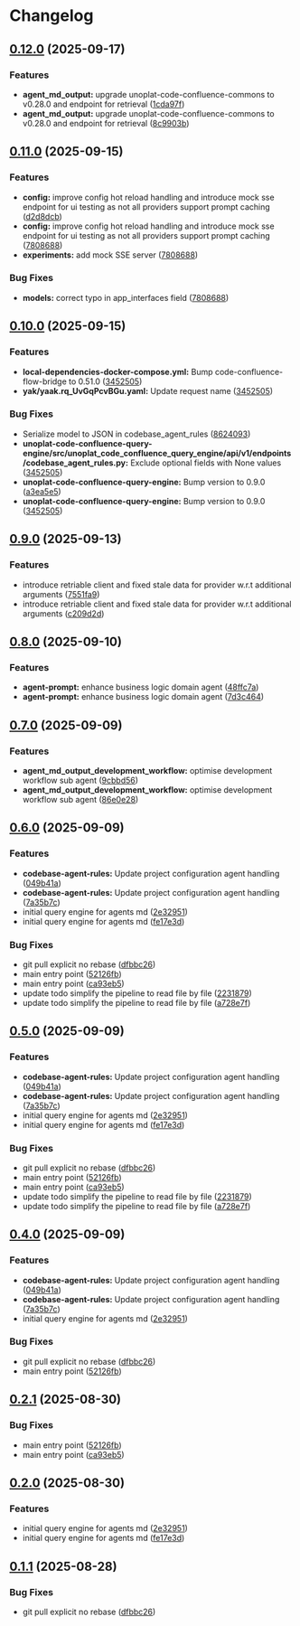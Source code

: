 # Changelog

## [0.12.0](https://github.com/unoplat/unoplat-code-confluence/compare/unoplat-code-confluence-query-engine-v0.11.0...unoplat-code-confluence-query-engine-v0.12.0) (2025-09-17)


### Features

* **agent_md_output:** upgrade unoplat-code-confluence-commons to v0.28.0 and endpoint for retrieval ([1cda97f](https://github.com/unoplat/unoplat-code-confluence/commit/1cda97fab3cf571290940b89415c0942f22b5c64))
* **agent_md_output:** upgrade unoplat-code-confluence-commons to v0.28.0 and endpoint for retrieval ([8c9903b](https://github.com/unoplat/unoplat-code-confluence/commit/8c9903b0e7ab9939c81c1900c6955d9b1f49a9b6))

## [0.11.0](https://github.com/unoplat/unoplat-code-confluence/compare/unoplat-code-confluence-query-engine-v0.10.0...unoplat-code-confluence-query-engine-v0.11.0) (2025-09-15)


### Features

* **config:** improve config hot reload handling and introduce mock sse endpoint for ui testing as not all providers support prompt caching ([d2d8dcb](https://github.com/unoplat/unoplat-code-confluence/commit/d2d8dcb5952405cd0c5a44718974422a29cb15d9))
* **config:** improve config hot reload handling and introduce mock sse endpoint for ui testing as not all providers support prompt caching ([7808688](https://github.com/unoplat/unoplat-code-confluence/commit/78086884d580d4e90e07732b28ea2ebe24b5287a))
* **experiments:** add mock SSE server ([7808688](https://github.com/unoplat/unoplat-code-confluence/commit/78086884d580d4e90e07732b28ea2ebe24b5287a))


### Bug Fixes

* **models:** correct typo in app_interfaces field ([7808688](https://github.com/unoplat/unoplat-code-confluence/commit/78086884d580d4e90e07732b28ea2ebe24b5287a))

## [0.10.0](https://github.com/unoplat/unoplat-code-confluence/compare/unoplat-code-confluence-query-engine-v0.9.0...unoplat-code-confluence-query-engine-v0.10.0) (2025-09-15)


### Features

* **local-dependencies-docker-compose.yml:** Bump code-confluence-flow-bridge to 0.51.0 ([3452505](https://github.com/unoplat/unoplat-code-confluence/commit/3452505c79635de89895adddeae51e18c6d6999e))
* **yak/yaak.rq_UvGqPcvBGu.yaml:** Update request name ([3452505](https://github.com/unoplat/unoplat-code-confluence/commit/3452505c79635de89895adddeae51e18c6d6999e))


### Bug Fixes

* Serialize model to JSON in codebase_agent_rules ([8624093](https://github.com/unoplat/unoplat-code-confluence/commit/86240933c3c830ce7615c3e0ee81cf818d64c3ed))
* **unoplat-code-confluence-query-engine/src/unoplat_code_confluence_query_engine/api/v1/endpoints/codebase_agent_rules.py:** Exclude optional fields with None values ([3452505](https://github.com/unoplat/unoplat-code-confluence/commit/3452505c79635de89895adddeae51e18c6d6999e))
* **unoplat-code-confluence-query-engine:** Bump version to 0.9.0 ([a3ea5e5](https://github.com/unoplat/unoplat-code-confluence/commit/a3ea5e5a1389cc280a0789238220d09404ed02fe))
* **unoplat-code-confluence-query-engine:** Bump version to 0.9.0 ([3452505](https://github.com/unoplat/unoplat-code-confluence/commit/3452505c79635de89895adddeae51e18c6d6999e))

## [0.9.0](https://github.com/unoplat/unoplat-code-confluence/compare/unoplat-code-confluence-query-engine-v0.8.0...unoplat-code-confluence-query-engine-v0.9.0) (2025-09-13)


### Features

* introduce retriable client and fixed stale data for provider w.r.t additional arguments ([7551fa9](https://github.com/unoplat/unoplat-code-confluence/commit/7551fa9a1e80519dd7cc24724eedac80ddcc76c3))
* introduce retriable client and fixed stale data for provider w.r.t additional arguments ([c209d2d](https://github.com/unoplat/unoplat-code-confluence/commit/c209d2d1bded1b5c4d968a3edb621578317fd230))

## [0.8.0](https://github.com/unoplat/unoplat-code-confluence/compare/unoplat-code-confluence-query-engine-v0.7.0...unoplat-code-confluence-query-engine-v0.8.0) (2025-09-10)


### Features

* **agent-prompt:** enhance business logic domain agent ([48ffc7a](https://github.com/unoplat/unoplat-code-confluence/commit/48ffc7a73184c6be50bde8008e3151c5a0de6519))
* **agent-prompt:** enhance business logic domain agent ([7d3c464](https://github.com/unoplat/unoplat-code-confluence/commit/7d3c464f5204e04e99a2343980e41399417f29a9))

## [0.7.0](https://github.com/unoplat/unoplat-code-confluence/compare/unoplat-code-confluence-query-engine-v0.6.0...unoplat-code-confluence-query-engine-v0.7.0) (2025-09-09)


### Features

* **agent_md_output_development_workflow:** optimise development workflow sub agent ([9cbbd56](https://github.com/unoplat/unoplat-code-confluence/commit/9cbbd5619a5e64af62b216a3dbea6d569b0420b9))
* **agent_md_output_development_workflow:** optimise development workflow sub agent ([86e0e28](https://github.com/unoplat/unoplat-code-confluence/commit/86e0e28c8083a3b692fd288952759ccb99b855d1))

## [0.6.0](https://github.com/unoplat/unoplat-code-confluence/compare/unoplat-code-confluence-query-engine-v0.5.0...unoplat-code-confluence-query-engine-v0.6.0) (2025-09-09)


### Features

* **codebase-agent-rules:** Update project configuration agent handling ([049b41a](https://github.com/unoplat/unoplat-code-confluence/commit/049b41a6804c1512151428da8d01f12a68abcc61))
* **codebase-agent-rules:** Update project configuration agent handling ([7a35b7c](https://github.com/unoplat/unoplat-code-confluence/commit/7a35b7c591da646c06b7b616273d977638ebee13))
* initial  query engine for agents md ([2e32951](https://github.com/unoplat/unoplat-code-confluence/commit/2e32951845f4652d5f0ae971ad54c8b663fb685a))
* initial  query engine for agents md ([fe17e3d](https://github.com/unoplat/unoplat-code-confluence/commit/fe17e3d6c7ce7ebfa06cd67271da948fb8f10b14))


### Bug Fixes

* git pull explicit no rebase ([dfbbc26](https://github.com/unoplat/unoplat-code-confluence/commit/dfbbc26be5fc790127fb5b731568fa05f119bf9d))
* main entry point ([52126fb](https://github.com/unoplat/unoplat-code-confluence/commit/52126fb65c7169f0c40ed94cdc3fb9dfa9187bac))
* main entry point ([ca93eb5](https://github.com/unoplat/unoplat-code-confluence/commit/ca93eb528a682487ac65d3117e33a56ccb4e92a3))
* update todo simplify the pipeline to read file by file ([2231879](https://github.com/unoplat/unoplat-code-confluence/commit/2231879288439661521c0514a40b089e9214cecf))
* update todo simplify the pipeline to read file by file ([a728e7f](https://github.com/unoplat/unoplat-code-confluence/commit/a728e7f8d0cbef7d24e767b63964ab257e7abbca))

## [0.5.0](https://github.com/unoplat/unoplat-code-confluence/compare/unoplat-code-confluence-query-engine-v0.4.0...unoplat-code-confluence-query-engine-v0.5.0) (2025-09-09)


### Features

* **codebase-agent-rules:** Update project configuration agent handling ([049b41a](https://github.com/unoplat/unoplat-code-confluence/commit/049b41a6804c1512151428da8d01f12a68abcc61))
* **codebase-agent-rules:** Update project configuration agent handling ([7a35b7c](https://github.com/unoplat/unoplat-code-confluence/commit/7a35b7c591da646c06b7b616273d977638ebee13))
* initial  query engine for agents md ([2e32951](https://github.com/unoplat/unoplat-code-confluence/commit/2e32951845f4652d5f0ae971ad54c8b663fb685a))
* initial  query engine for agents md ([fe17e3d](https://github.com/unoplat/unoplat-code-confluence/commit/fe17e3d6c7ce7ebfa06cd67271da948fb8f10b14))


### Bug Fixes

* git pull explicit no rebase ([dfbbc26](https://github.com/unoplat/unoplat-code-confluence/commit/dfbbc26be5fc790127fb5b731568fa05f119bf9d))
* main entry point ([52126fb](https://github.com/unoplat/unoplat-code-confluence/commit/52126fb65c7169f0c40ed94cdc3fb9dfa9187bac))
* main entry point ([ca93eb5](https://github.com/unoplat/unoplat-code-confluence/commit/ca93eb528a682487ac65d3117e33a56ccb4e92a3))
* update todo simplify the pipeline to read file by file ([2231879](https://github.com/unoplat/unoplat-code-confluence/commit/2231879288439661521c0514a40b089e9214cecf))
* update todo simplify the pipeline to read file by file ([a728e7f](https://github.com/unoplat/unoplat-code-confluence/commit/a728e7f8d0cbef7d24e767b63964ab257e7abbca))

## [0.4.0](https://github.com/unoplat/unoplat-code-confluence/compare/unoplat-code-confluence-query-engine-v0.3.0...unoplat-code-confluence-query-engine-v0.4.0) (2025-09-09)


### Features

* **codebase-agent-rules:** Update project configuration agent handling ([049b41a](https://github.com/unoplat/unoplat-code-confluence/commit/049b41a6804c1512151428da8d01f12a68abcc61))
* **codebase-agent-rules:** Update project configuration agent handling ([7a35b7c](https://github.com/unoplat/unoplat-code-confluence/commit/7a35b7c591da646c06b7b616273d977638ebee13))
* initial  query engine for agents md ([2e32951](https://github.com/unoplat/unoplat-code-confluence/commit/2e32951845f4652d5f0ae971ad54c8b663fb685a))

### Bug Fixes

* git pull explicit no rebase ([dfbbc26](https://github.com/unoplat/unoplat-code-confluence/commit/dfbbc26be5fc790127fb5b731568fa05f119bf9d))
* main entry point ([52126fb](https://github.com/unoplat/unoplat-code-confluence/commit/52126fb65c7169f0c40ed94cdc3fb9dfa9187bac))


## [0.2.1](https://github.com/unoplat/unoplat-code-confluence/compare/unoplat-code-confluence-query-engine-v0.2.0...unoplat-code-confluence-query-engine-v0.2.1) (2025-08-30)


### Bug Fixes

* main entry point ([52126fb](https://github.com/unoplat/unoplat-code-confluence/commit/52126fb65c7169f0c40ed94cdc3fb9dfa9187bac))
* main entry point ([ca93eb5](https://github.com/unoplat/unoplat-code-confluence/commit/ca93eb528a682487ac65d3117e33a56ccb4e92a3))

## [0.2.0](https://github.com/unoplat/unoplat-code-confluence/compare/unoplat-code-confluence-query-engine-v0.1.1...unoplat-code-confluence-query-engine-v0.2.0) (2025-08-30)


### Features

* initial  query engine for agents md ([2e32951](https://github.com/unoplat/unoplat-code-confluence/commit/2e32951845f4652d5f0ae971ad54c8b663fb685a))
* initial  query engine for agents md ([fe17e3d](https://github.com/unoplat/unoplat-code-confluence/commit/fe17e3d6c7ce7ebfa06cd67271da948fb8f10b14))

## [0.1.1](https://github.com/unoplat/unoplat-code-confluence/compare/unoplat-code-confluence-query-engine-v0.1.0...unoplat-code-confluence-query-engine-v0.1.1) (2025-08-28)


### Bug Fixes

* git pull explicit no rebase ([dfbbc26](https://github.com/unoplat/unoplat-code-confluence/commit/dfbbc26be5fc790127fb5b731568fa05f119bf9d))
